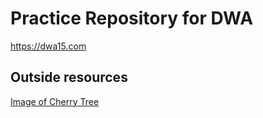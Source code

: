 # Practice Repository for DWA
<https://dwa15.com>

## Outside resources
[Image of Cherry Tree](https://upload.wikimedia.org/wikipedia/commons/3/3d/Donated_Japanese_Cherry_Tree.jpg)
